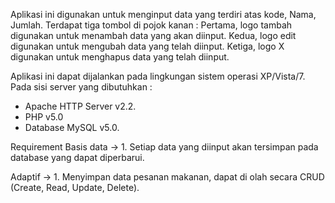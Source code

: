 Aplikasi ini digunakan untuk menginput data yang terdiri atas 
kode, Nama, Jumlah.
Terdapat tiga tombol di pojok kanan :
Pertama, logo tambah digunakan untuk menambah data yang akan diinput.
Kedua, logo edit digunakan untuk mengubah data yang telah diinput.
Ketiga, logo X digunakan untuk menghapus data yang telah diinput.

Aplikasi ini dapat dijalankan pada lingkungan sistem operasi XP/Vista/7.
Pada sisi server yang dibutuhkan :
- Apache HTTP Server v2.2.
- PHP v5.0
- Database MySQL v5.0.

Requirement
Basis data -> 	1. Setiap data yang diinput akan tersimpan pada 
		   database yang dapat diperbarui.

Adaptif ->	1. Menyimpan data pesanan makanan, dapat di olah 
		   secara CRUD (Create, Read, Update, Delete).
